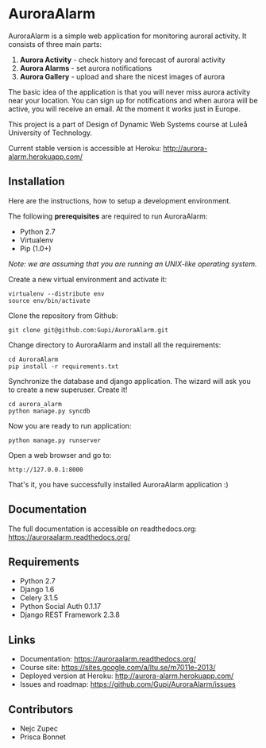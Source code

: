AuroraAlarm
===========
AuroraAlarm is a simple web application for monitoring auroral activity. It consists of three main parts: 

1. **Aurora Activity** - check history and forecast of auroral activity
2. **Aurora Alarms** - set aurora notifications
3. **Aurora Gallery** - upload and share the nicest images of aurora

The basic idea of the application is that you will never miss aurora activity near your location. You can sign up for notifications and when aurora will be active, you will receive an email. At the moment it works just in Europe. 

This project is a part of Design of Dynamic Web Systems course at Luleå University of Technology.

Current stable version is accessible at Heroku: http://aurora-alarm.herokuapp.com/

Installation
------------
Here are the instructions, how to setup a development environment.

The following **prerequisites** are required to run AuroraAlarm:
* Python 2.7
* Virtualenv
* Pip (1.0+)

*Note: we are assuming that you are running an UNIX-like operating system.*

Create a new virtual environment and activate it:
    
    virtualenv --distribute env
    source env/bin/activate
    
Clone the repository from Github:

    git clone git@github.com:Gupi/AuroraAlarm.git
    
Change directory to AuroraAlarm and install all the requirements:

    cd AuroraAlarm
    pip install -r requirements.txt
    
Synchronize the database and django application. The wizard will ask you to create a new superuser. Create it!

    cd aurora_alarm
    python manage.py syncdb
    
Now you are ready to run application:

    python manage.py runserver
    
Open a web browser and go to:

    http://127.0.0.1:8000

That's it, you have successfully installed AuroraAlarm application :)

Documentation
-------------
The full documentation is accessible on readthedocs.org: <https://auroraalarm.readthedocs.org/>

Requirements
------------
* Python 2.7
* Django 1.6
* Celery 3.1.5
* Python Social Auth 0.1.17
* Django REST Framework 2.3.8

Links
-----
* Documentation: https://auroraalarm.readthedocs.org/
* Course site: https://sites.google.com/a/ltu.se/m7011e-2013/
* Deployed version at Heroku: http://aurora-alarm.herokuapp.com/
* Issues and roadmap: https://github.com/Gupi/AuroraAlarm/issues

Contributors
------------
* Nejc Zupec
* Prisca Bonnet

